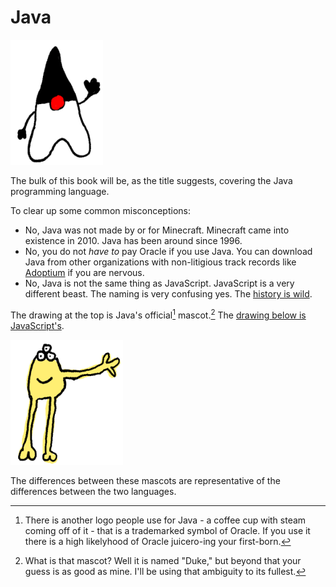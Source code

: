 # Java

<img src="/prelude/java_mascot.png" height="200px"/>

The bulk of this book will be, as the title suggests,
covering the Java programming language.

To clear up some common misconceptions:

* No, Java was not made by or for Minecraft. Minecraft came into existence in 2010. Java has been around since 1996.
* No, you do not _have to_ pay Oracle if you use Java. You can download Java from other organizations
with non-litigious track records like [Adoptium](https://adoptium.net/) if you are nervous. 
* No, Java is not the same thing as JavaScript. JavaScript is a very different beast. The naming is very confusing yes. The [history is wild](https://javascript.tm/).


The drawing at the top is Java's official[^coffee] mascot.[^what] The [drawing below is JavaScript's](https://javascript-mascot.github.io/).


<img src="/prelude/javascript_mascot.png" height="200px"/>

The differences between these mascots are representative of the differences between the two languages.



[^coffee]: There is another logo people use for Java - a coffee cup with steam coming off of it -
that is a trademarked symbol of Oracle. If you use it there is a high likelyhood of Oracle
juicero-ing your first-born.

[^what]: What is that mascot? Well it is named "Duke," but beyond that your guess is as good as mine.
I'll be using that ambiguity to its fullest.